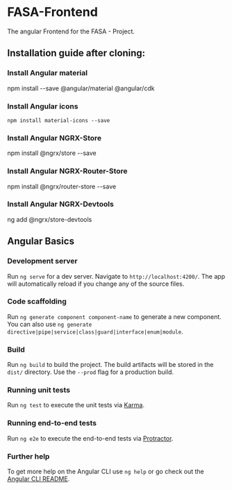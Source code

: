 # FASA-Frontend

The angular Frontend for the FASA - Project.

## Installation guide after cloning:

### Install Angular material
   npm install --save @angular/material @angular/cdk
  
### Install Angular icons
  	npm install material-icons --save
  
### Install Angular NGRX-Store
   npm install @ngrx/store --save
   
### Install Angular NGRX-Router-Store
   npm install @ngrx/router-store --save
  
### Install Angular NGRX-Devtools
   ng add @ngrx/store-devtools

## Angular Basics
### Development server

Run `ng serve` for a dev server. Navigate to `http://localhost:4200/`. The app will automatically reload if you change any of the source files.

### Code scaffolding

Run `ng generate component component-name` to generate a new component. You can also use `ng generate directive|pipe|service|class|guard|interface|enum|module`.

### Build

Run `ng build` to build the project. The build artifacts will be stored in the `dist/` directory. Use the `--prod` flag for a production build.

### Running unit tests

Run `ng test` to execute the unit tests via [Karma](https://karma-runner.github.io).

### Running end-to-end tests

Run `ng e2e` to execute the end-to-end tests via [Protractor](http://www.protractortest.org/).

### Further help

To get more help on the Angular CLI use `ng help` or go check out the [Angular CLI README](https://github.com/angular/angular-cli/blob/master/README.md).

